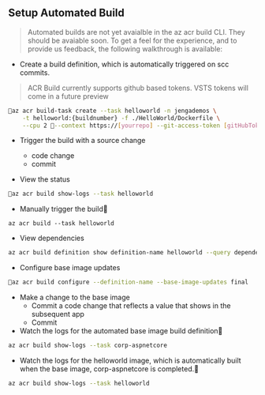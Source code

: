 
## Setup Automated Build

> Automated builds are not yet avaialble in the az acr build CLI. They should be avaiable soon. To get a feel for the experience, and to provide us feedback, the following walkthrough is available:


- Create a build definition, which is automatically triggered on scc commits. 

> ACR Build currently supports github based tokens. VSTS tokens will come in a future preview

```bash
az acr build-task create --task helloworld -n jengademos \
    -t helloworld:{buildnumber} -f ./HelloWorld/Dockerfile \
    --cpu 2 --context https://[yourrepo] --git-access-token [gitHubToken]
```

- Trigger the build with a source change
  - code change
  - commit

- View the status

```bash
az acr build show-logs --task helloworld
```

- Manually trigger the build

```
az acr build --task helloworld
```

- View dependencies

```bash
az acr build definition show definition-name helloworld --query dependencies
```

- Configure base image updates

```bash
az acr build configure --definition-name --base-image-updates final
```

- Make a change to the base image
  - Commit a code change that reflects a value that shows in the subsequent app
  - Commit
- Watch the logs for the automated base image build definition

```bash
az acr build show-logs --task corp-aspnetcore
```

- Watch the logs for the helloworld image, which is automatically built when the base image, corp-aspnetcore is completed.
```bash
az acr build show-logs --task helloworld
```
